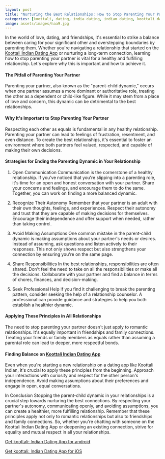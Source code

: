 ```yaml
---
layout: post
title: "Nurturing the Best Relationships: How to Stop Parenting Your Partner || Koottali Indian Dating App"
categories: [koottali, dating, india dating, indian dating, koottali dating app]
image: assets/images/haa9.jpg
---
```


In the world of love, dating, and friendships, it's essential to strike a balance between caring for your significant other and overstepping boundaries by parenting them. Whether you're navigating a relationship that started on the [Koottali Indian Dating App](https://koottali.com/download/) or nurturing a long-term connection, learning how to stop parenting your partner is vital for a healthy and fulfilling relationship. Let's explore why this is important and how to achieve it.

#### The Pitfall of Parenting Your Partner

Parenting your partner, also known as the "parent-child dynamic," occurs when one partner assumes a more dominant or authoritative role, treating the other as a dependent or child-like figure. While it may stem from a place of love and concern, this dynamic can be detrimental to the best relationships.

#### Why It's Important to Stop Parenting Your Partner

Respecting each other as equals is fundamental in any healthy relationship. Parenting your partner can lead to feelings of frustration, resentment, and even distance. To create the best relationships, it's essential to foster an environment where both partners feel valued, respected, and capable of making their own decisions.

#### Strategies for Ending the Parenting Dynamic in Your Relationship

1. Open Communication
   Communication is the cornerstone of a healthy relationship. If you've noticed that you're slipping into a parenting role, it's time for an open and honest conversation with your partner. Share your concerns and feelings, and encourage them to do the same. Together, you can work on finding a more balanced dynamic.

2. Recognize Their Autonomy
   Remember that your partner is an adult with their own thoughts, feelings, and experiences. Respect their autonomy and trust that they are capable of making decisions for themselves. Encourage their independence and offer support when needed, rather than taking control.

3. Avoid Making Assumptions
   One common mistake in the parent-child dynamic is making assumptions about your partner's needs or desires. Instead of assuming, ask questions and listen actively to their responses. This not only shows respect but also strengthens your connection by ensuring you're on the same page.

4. Share Responsibilities
   In the best relationships, responsibilities are often shared. Don't feel the need to take on all the responsibilities or make all the decisions. Collaborate with your partner and find a balance in terms of chores, finances, and decision-making.

5. Seek Professional Help
   If you find it challenging to break the parenting pattern, consider seeking the help of a relationship counselor. A professional can provide guidance and strategies to help you both establish a healthier dynamic.

#### Applying These Principles in All Relationships

The need to stop parenting your partner doesn't just apply to romantic relationships. It's equally important in friendships and family connections. Treating your friends or family members as equals rather than assuming a parental role can lead to deeper, more respectful bonds.

#### Finding Balance on [Koottali Indian Dating App](https://koottali.com/download/)

Even when you're starting a new relationship on a dating app like Koottali Indian, it's crucial to apply these principles from the beginning. Approach your interactions with curiosity and respect for the other person's independence. Avoid making assumptions about their preferences and engage in open, equal conversations.

In Conclusion
Stopping the parent-child dynamic in your relationships is a crucial step towards nurturing the best connections. By respecting your partner's autonomy, communicating openly, and avoiding assumptions, you can create a healthier, more fulfilling relationship. Remember that these principles apply not only to romantic relationships but also to friendships and family connections. So, whether you're chatting with someone on the Koottali Indian Dating App or deepening an existing connection, strive for equality and mutual respect in all your relationships.

[Get koottali: Indian Dating App for android](https://play.google.com/store/apps/details?id=com.koottali.app&hl=en_IN&gl=US)

[Get koottali: Indian Dating App for iOS](https://apps.apple.com/us/app/koottali-connect-with-mallus/id6448742453)
